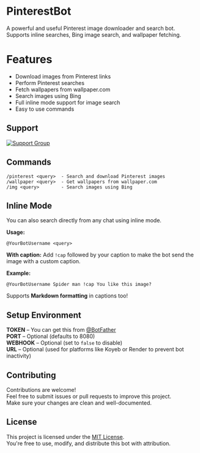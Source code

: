 # PinterestBot

A powerful and useful Pinterest image downloader and search bot. Supports inline searches, Bing image search, and wallpaper fetching.

# Features

- Download images from Pinterest links  
- Perform Pinterest searches  
- Fetch wallpapers from wallpaper.com  
- Search images using Bing  
- Full inline mode support for image search  
- Easy to use commands  

## Support

[![Support Group](https://img.shields.io/badge/Support-Join%20Group-success?style=for-the-badge&logo=telegram)](https://t.me/YourSupportGroup)

## Commands

```
/pinterest <query>  - Search and download Pinterest images  
/wallpaper <query>  - Get wallpapers from wallpaper.com  
/img <query>        - Search images using Bing  
```

## Inline Mode

You can also search directly from any chat using inline mode.

**Usage:**
```
@YourBotUsername <query>
```

**With caption:**
Add `!cap` followed by your caption to make the bot send the image with a custom caption.

**Example:**
```
@YourBotUsername Spider man !cap You like this image?
```

Supports **Markdown formatting** in captions too!

## Setup Environment

**TOKEN** – You can get this from [@BotFather](https://telegram.dog/BotFather)  
**PORT** – Optional (defaults to 8080)  
**WEBHOOK** – Optional (set to `false` to disable)  
**URL** – Optional (used for platforms like Koyeb or Render to prevent bot inactivity)

## Contributing

Contributions are welcome!  
Feel free to submit issues or pull requests to improve this project.  
Make sure your changes are clean and well-documented.

## License

This project is licensed under the [MIT License](LICENSE).  
You're free to use, modify, and distribute this bot with attribution.
